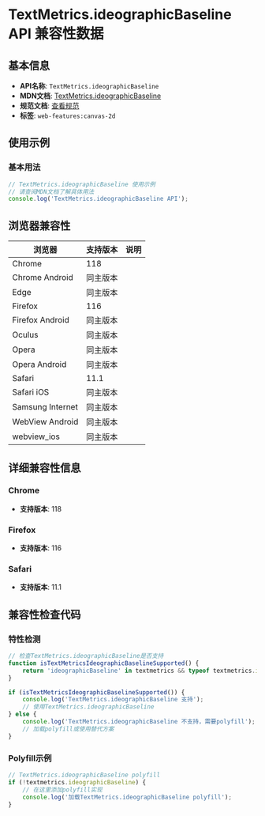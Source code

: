 # TextMetrics.ideographicBaseline API 兼容性数据

## 基本信息

- **API名称**: `TextMetrics.ideographicBaseline`
- **MDN文档**: [TextMetrics.ideographicBaseline](https://developer.mozilla.org/docs/Web/API/TextMetrics/ideographicBaseline)
- **规范文档**: [查看规范](https://html.spec.whatwg.org/multipage/canvas.html#dom-textmetrics-ideographicbaseline-dev)
- **标签**: `web-features:canvas-2d`

## 使用示例

### 基本用法

```javascript
// TextMetrics.ideographicBaseline 使用示例
// 请查阅MDN文档了解具体用法
console.log('TextMetrics.ideographicBaseline API');
```

## 浏览器兼容性

| 浏览器 | 支持版本 | 说明 |
|--------|----------|------|
| Chrome | 118 |  |
| Chrome Android | 同主版本 |  |
| Edge | 同主版本 |  |
| Firefox | 116 |  |
| Firefox Android | 同主版本 |  |
| Oculus | 同主版本 |  |
| Opera | 同主版本 |  |
| Opera Android | 同主版本 |  |
| Safari | 11.1 |  |
| Safari iOS | 同主版本 |  |
| Samsung Internet | 同主版本 |  |
| WebView Android | 同主版本 |  |
| webview_ios | 同主版本 |  |

## 详细兼容性信息

### Chrome

- **支持版本**: 118

### Firefox

- **支持版本**: 116

### Safari

- **支持版本**: 11.1

## 兼容性检查代码

### 特性检测

```javascript
// 检查TextMetrics.ideographicBaseline是否支持
function isTextMetricsIdeographicBaselineSupported() {
    return 'ideographicBaseline' in textmetrics && typeof textmetrics.ideographicBaseline === 'function';
}

if (isTextMetricsIdeographicBaselineSupported()) {
    console.log('TextMetrics.ideographicBaseline 支持');
    // 使用TextMetrics.ideographicBaseline
} else {
    console.log('TextMetrics.ideographicBaseline 不支持，需要polyfill');
    // 加载polyfill或使用替代方案
}
```

### Polyfill示例

```javascript
// TextMetrics.ideographicBaseline polyfill
if (!textmetrics.ideographicBaseline) {
    // 在这里添加polyfill实现
    console.log('加载TextMetrics.ideographicBaseline polyfill');
}
```


